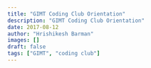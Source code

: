 ```yaml
---
title: "GIMT Coding Club Orientation"
description: "GIMT Coding Club Orientation"
date: 2017-08-12
author: "Hrishikesh Barman"
images: []
draft: false
tags: ["GIMT", "coding club"]
---
```



